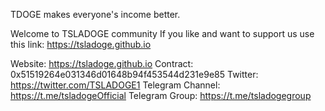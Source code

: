 TDOGE makes everyone's income better.


Welcome to TSLADOGE community
If you like and want to support us use this link: https://tsladoge.github.io

Website: https://tsladoge.github.io
Contract: 0x51519264e031346d01648b94f453544d231e9e85
Twitter: https://twitter.com/TSLADOGE1
Telegram Channel: https://t.me/tsladogeOfficial
Telegram Group: https://t.me/tsladogegroup
